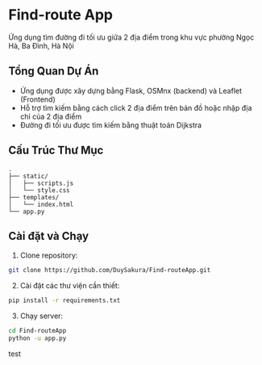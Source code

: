 # Find-route App

Ứng dụng tìm đường đi tối ưu giữa 2 địa điểm trong khu vực phường Ngọc Hà, Ba Đình, Hà Nội

## Tổng Quan Dự Án

- Ứng dụng được xây dựng bằng Flask, OSMnx (backend) và Leaflet (Frontend)
- Hỗ trợ tìm kiếm bằng cách click 2 địa điểm trên bản đồ hoặc nhập địa chỉ của 2 địa điểm
- Đường đi tối ưu được tìm kiếm bằng thuật toán Dijkstra

## Cấu Trúc Thư Mục

```
.
├── static/               
│   ├── scripts.js
│   └── style.css
├── templates/
│   └── index.html
└── app.py
```

## Cài đặt và Chạy

1. Clone repository:
```bash
git clone https://github.com/DuySakura/Find-routeApp.git
```
2. Cài đặt các thư viện cần thiết:
```bash
pip install -r requirements.txt
```
3. Chạy server:
```bash
cd Find-routeApp
python -u app.py
```

test